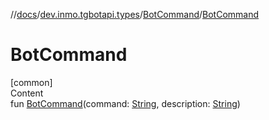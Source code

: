 //[docs](../../../index.md)/[dev.inmo.tgbotapi.types](../index.md)/[BotCommand](index.md)/[BotCommand](-bot-command.md)



# BotCommand  
[common]  
Content  
fun [BotCommand](-bot-command.md)(command: [String](https://kotlinlang.org/api/latest/jvm/stdlib/kotlin/-string/index.html), description: [String](https://kotlinlang.org/api/latest/jvm/stdlib/kotlin/-string/index.html))  



